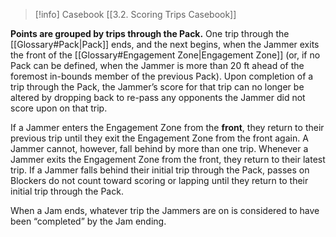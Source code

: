 > [!info] Casebook
> [[3.2. Scoring Trips Casebook]]

**Points are grouped by trips through the Pack.** One trip through the [[Glossary#Pack|Pack]] ends, and the next begins, when the Jammer exits the front of the [[Glossary#Engagement Zone|Engagement Zone]] (or, if no Pack can be defined, when the Jammer is more than 20 ft ahead of the foremost in-bounds member of the previous Pack). Upon completion of a trip through the Pack, the Jammer’s score for that trip can no longer be altered by dropping back to re-pass any opponents the Jammer did not score upon on that trip.

If a Jammer enters the Engagement Zone from the **front**, they return to their previous trip until they exit the Engagement Zone from the front again. A Jammer cannot, however, fall behind by more than one trip. Whenever a Jammer exits the Engagement Zone from the front, they return to their latest trip. If a Jammer falls behind their initial trip through the Pack, passes on Blockers do not count toward scoring or lapping until they return to their initial trip through the Pack.

When a Jam ends, whatever trip the Jammers are on is considered to have been “completed” by the Jam ending.